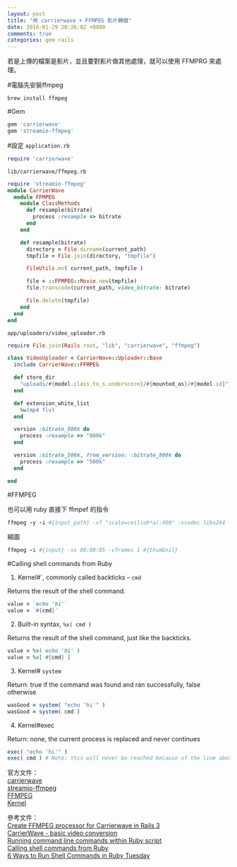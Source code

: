 ```yaml
---
layout: post
title: "用 carrierwave + FFMPEG 影片轉檔"
date: 2016-01-29 20:26:02 +0800
comments: true
categories: gem rails
---
```


若是上傳的檔案是影片，並且要對影片做其他處理，就可以使用 FFMPRG 來處理。

<!-- more --> 

#電腦先安裝ffmpeg

```
brew install ffmpeg
```

#Gem
```ruby
gem 'carrierwave'
gem 'streamio-ffmpeg'
```

#設定
`application.rb`

```ruby
require 'carrierwave'
```

`lib/carrierwave/ffmpeg.rb`

```ruby
require 'streamio-ffmpeg'
module CarrierWave
  module FFMPEG
    module ClassMethods
      def resample(bitrate)
        process :resample => bitrate
      end
    end

    def resample(bitrate)
      directory = File.dirname(current_path)
      tmpfile = File.join(directory, "tmpfile")

      FileUtils.mv( current_path, tmpfile )

      file = ::FFMPEG::Movie.new(tmpfile)
      file.transcode(current_path, video_bitrate: bitrate)

      File.delete(tmpfile)
    end
  end
end
```

`app/uploaders/video_uploader.rb`

```ruby
require File.join(Rails.root, "lib", "carrierwave", "ffmpeg")

class VideoUploader < CarrierWave::Uploader::Base
  include CarrierWave::FFMPEG

  def store_dir
    "uploads/#{model.class.to_s.underscore}/#{mounted_as}/#{model.id}"
  end

  def extension_white_list
    %w(mp4 flv)
  end

  version :bitrate_800k do
    process :resample => "800k"
  end

  version :bitrate_500k, from_version: :bitrate_800k do
    process :resample => "500k"
  end

end

```

#FFMPEG

也可以用 ruby 直接下 ffmpef 的指令

```ruby
ffmpeg -y -i #{input_path} -vf "scale=ceil(oh*a):480" -vcodec libx264 -preset:v slow -pix_fmt yuv420p -profile:v baseline -level 3.0 -b #{bitrate} -r 29.97 -acodec libvo_aacenc -ac 2 -ar 44100 -ab 64k -movflags faststart #{output_path}
```

縮圖

```ruby
ffmpeg -i #{input} -ss 00:00:05 -vframes 1 #{thumbnil}
```

#Calling shell commands from Ruby
1. Kernel#\`, commonly called backticks – `cmd` 

Returns the result of the shell command.

```ruby
value = `echo 'hi'`
value = `#{cmd}`
```

2. Built-in syntax, `%x( cmd )`  

Returns the result of the shell command, just like the backticks.

```ruby
value = %x( echo 'hi' )
value = %x[ #{cmd} ]
```
3. Kernel# `system`

Return: true if the command was found and ran successfully, false otherwise

```ruby
wasGood = system( "echo 'hi'" )
wasGood = system( cmd )
```
4. Kernel#exec

Return: none, the current process is replaced and never continues

```ruby
exec( "echo 'hi'" )
exec( cmd ) # Note: this will never be reached because of the line above
```


官方文件：  
[carrierwave](https://github.com/carrierwaveuploader/carrierwave)  
[streamio-ffmpeg](https://github.com/streamio/streamio-ffmpeg)  
[FFMPEG](https://www.ffmpeg.org/)  
[Kernel](http://ruby-doc.org/core-2.3.0/Kernel.html) 

參考文件：  
[Create FFMPEG processor for Carrierwave in Rails 3](http://www.freezzo.com/2010/12/23/create-ffmpeg-processor-for-carrierwave-in-rails-3/)  
[CarrierWave - basic video conversion](https://prograils.com/posts/carrierwave-basic-video-conversion)  
[Running command line commands within Ruby script](http://stackoverflow.com/questions/3159945/running-command-line-commands-within-ruby-script)  
[Calling shell commands from Ruby](http://stackoverflow.com/questions/2232/calling-shell-commands-from-ruby)  
[6 Ways to Run Shell Commands in Ruby Tuesday](http://tech.natemurray.com/2007/03/ruby-shell-commands.html)